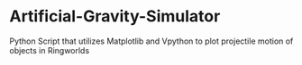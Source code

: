 # Artificial-Gravity-Simulator
Python Script that utilizes Matplotlib and Vpython to plot projectile motion of objects in Ringworlds
